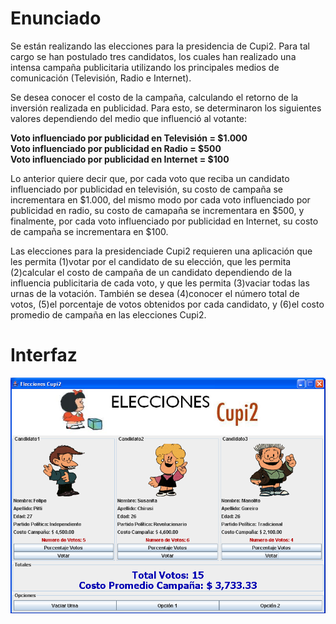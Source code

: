 # Enunciado

 Se están realizando las elecciones para la presidencia de Cupi2.
 Para tal cargo se han postulado tres candidatos, los cuales han
 realizado una intensa campaña publicitaria utilizando los principales
 medios de comunicación (Televisión, Radio e Internet).

 Se desea conocer el costo de la campaña, calculando el retorno de la
 inversión realizada en publicidad.
 Para esto, se determinaron los siguientes valores dependiendo del medio
 que influenció al votante:

 **Voto influenciado por publicidad en Televisión = $1.000** <br>
 **Voto influenciado por publicidad en Radio = $500** <br>
 **Voto influenciado por publicidad en Internet = $100** <br>

 Lo anterior quiere decir que, por cada voto que reciba un candidato
 influenciado por publicidad en televisión, su costo de campaña se
 incrementara en $1.000, del mismo modo por cada voto influenciado por
 publicidad en radio, su costo de camapaña se incrementara en $500, y
 finalmente, por cada voto influenciado por publicidad en Internet, su
 costo de campaña se incrementara en $100.

 Las elecciones para la presidenciade Cupi2 requieren una aplicación que
 les permita (1)votar por el candidato de su elección, que les permita
 (2)calcular el costo de campaña de un candidato dependiendo de la
 influencia publicitaria de cada voto, y que les permita (3)vaciar todas
 las urnas de la votación.
 También se desea (4)conocer el número total de votos, (5)el porcentaje
 de votos obtenidos por cada candidato, y (6)el costo promedio de
 campaña en las elecciones Cupi2.

# Interfaz

![Interfaz](Img/Interfaz.png)